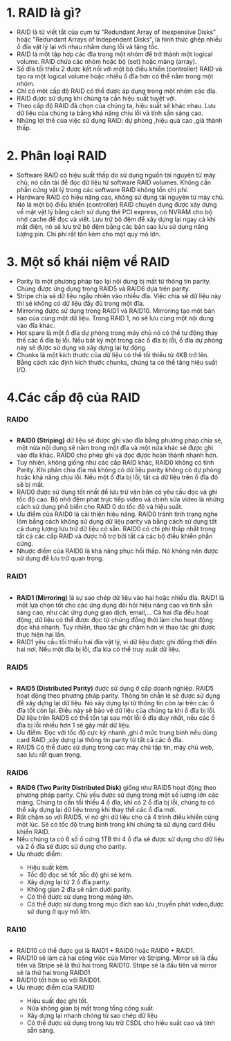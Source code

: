 # 1. RAID là gì?
-	RAID là từ viết tắt của cụm từ "Redundant Array of Inexpensive Disks" hoặc "Redundant Arrays of Independent Disks", là hình thức ghép nhiều ổ đĩa vật lý lại với nhau nhằm dung lỗi và tăng tốc.
-	RAID là một tập hợp các đĩa trong một nhóm để trở thành một logical volume. RAID chứa các nhóm hoặc bộ (set) hoặc mảng (array).
-	Số đĩa tối thiểu 2 được kết nối với một bộ điều khiển (controller) RAID và tạo ra một logical volume hoặc nhiều ổ đĩa hơn có thể nằm trong một nhóm.
-	Chỉ có một cấp độ RAID có thể được áp dụng trong một nhóm các đĩa.
-	RAID được sử dụng khi chúng ta cần hiệu suất tuyệt vời.
-	Theo cấp độ RAID đã chọn của chúng ta, hiệu suất sẽ khác nhau. Lưu dữ liệu của chúng ta bằng khả năng chịu lỗi và tính sẵn sàng cao.
-	Những lợi thế của việc sử dụng RAID: dự phòng ,hiệu quả cao ,giá thành thấp.

# 2. Phân loại RAID

-	Software RAID có hiệu suất thấp do sử dụng nguồn tài nguyên từ máy chủ, nó cần tải để đọc dữ liệu từ software RAID volumes. Không cần phần cứng vật lý trong các software RAID không tốn chi phí.
- Hardware RAID có hiệu năng cao, không sử dụng tài nguyên từ máy chủ. Nó là một bộ điều khiển (controller) RAID chuyên dụng được xây dựng về mặt vật lý bằng cách sử dụng thẻ PCI express, có NVRAM cho bộ nhớ cache để đọc và viết. Lưu trữ bộ đệm để xây dựng lại ngay cả khi mất điện, nó sẽ lưu trữ bộ đệm bằng các bản sao lưu sử dụng năng lượng pin. Chi phí rất tốn kém cho một quy mô lớn.

# 3. Một số khái niệm về RAID

-	Parity là một phương pháp tạo lại nội dung bị mất từ thông tin parity. Chúng được ứng dụng trong RAID5 và RAID6 dựa trên parity.
-	Stripe chia sẻ dữ liệu ngẫu nhiên vào nhiều đĩa. Việc chia sẻ dữ liệu này thì sẽ không có dữ liệu đầy đủ trong một đĩa.
-	Mirroring được sử dụng trong RAID1 và RAID10. Mirroring tạo một bản sao của cùng một dữ liệu. Trong RAID 1, nó sẽ lưu cùng một nội dung vào đĩa khác.
-	Hot spare là một ổ đĩa dự phòng trong máy chủ nó có thể tự động thay thế các ổ đĩa bị lỗi. Nếu bất kỳ một trong các ổ đĩa bị lỗi, ổ đĩa dự phòng này sẽ được sử dụng và xây dựng lại tự động.
-	Chunks là một kích thước của dữ liệu có thể tối thiểu từ 4KB trở lên. Bằng cách xác định kích thước chunks, chúng ta có thể tăng hiệu suất I/O.

# 4.Các cấp độ của RAID

### RAID0

<img src="">

- **RAID0 (Striping)** dữ liệu sẽ được ghi vào đĩa bằng phương pháp chia sẻ, một nửa nội dung sẽ nằm trong một đĩa và một nửa khác sẽ được ghi vào đĩa khác. RAID0 cho phép ghi và đọc được hoàn thành nhanh hơn.
-	Tuy nhiên, không giống như các cấp RAID khác, RAID0 không có tính Parity. Khi phân chia đĩa mà không có dữ liệu parity không có dự phòng hoặc khả năng chịu lỗi. Nếu một ổ đĩa bị lỗi, tất cả dữ liệu trên ổ đĩa đó sẽ bị mất.
-	RAID0 được sử dụng tốt nhất để lưu trữ văn bản có yêu cầu đọc và ghi tốc độ cao. Bộ nhớ đệm phát trực tiếp video và chỉnh sửa video là những cách sử dụng phổ biến cho RAID 0 do tốc độ và hiệu suất.
-	Ưu điểm của RAID0 là cải thiện hiệu năng. RAID0 tránh tình trạng nghe lỏm bằng cách không sử dụng dữ liệu parity và bằng cách sử dụng tất cả dung lượng lưu trữ dữ liệu có sẵn. RAID0 có chi phí thấp nhất trong tất cả các cấp RAID và được hỗ trợ bởi tất cả các bộ điều khiển phần cứng.
-	Nhược điểm của RAID0 là khả năng phục hồi thấp. Nó không nên được sử dụng để lưu trữ quan trọng.

### RAID1

<img src="">

-	**RAID1 (Mirroring)** là sự sao chép dữ liệu vào hai hoặc nhiều đĩa. RAID1 là một lựa chọn tốt cho các ứng dụng đòi hỏi hiệu năng cao và tính sẵn sàng cao, như các ứng dụng giao dịch, email,... Cả hai đĩa đều hoạt động, dữ liệu có thể được đọc từ chúng đồng thời làm cho hoạt động đọc khá nhanh. Tuy nhiên, thao tác ghi chậm hơn vì thao tác ghi được thực hiện hai lần.
- 	RAID1 yêu cầu tối thiểu hai đĩa vật lý, vì dữ liệu được ghi đồng thời đến hai nơi. Nếu một đĩa bị lỗi, đĩa kia có thể truy xuất dữ liệu.

### RAID5

<img src="">

-	**RAID5 (Distributed Parity)** được sử dụng ở cấp doanh nghiệp. RAID5 hoạt động theo phương pháp parity. Thông tin chẵn lẻ sẽ được sử dụng để xây dựng lại dữ liệu. Nó xây dựng lại từ thông tin còn lại trên các ổ đĩa tốt còn lại. Điều này sẽ bảo vệ dữ liệu của chúng ta khi ổ đĩa bị lỗi. Dử liệu trên RAID5 có thể tồn tại sau một lỗi ổ đĩa duy nhất, nếu các ổ đĩa bị lỗi nhiều hơn 1 sẽ gây mất dữ liệu.
-	Ưu điểm: Đọc với tốc độ cực kỳ nhanh ,ghi ở mức trung bình nếu dùng card RAID ,xây dựng lại thông tin parity từ tất cả các ổ đĩa.
-	RAID5 Có thể được sử dụng trong các máy chủ tập tin, máy chủ web, sao lưu rất quan trọng.

### RAID6

-	**RAID6 (Two Parity Distributed Disk)** giống như RAID5 hoạt động theo phương pháp parity. Chủ yếu được sử dụng trong một số lượng lớn các mảng. Chúng ta cần tối thiểu 4 ổ đĩa, khi có 2 ổ đĩa bị lỗi, chúng ta có thể xây dựng lại dữ liệu trong khi thay thế các ổ đĩa mới.
-	Rất chậm so với RAID5, vì nó ghi dữ liệu cho cả 4 trình điều khiển cùng một lúc. Sẽ có tốc độ trung bình trong khi chúng ta sử dụng card điều khiển RAID. 
-	Nếu chúng ta có 6 số ổ cứng 1TB thì 4 ổ đĩa sẽ được sử dụng cho dữ liệu và 2 ổ đĩa sẽ được sử dụng cho parity.
-	Ưu nhươc điểm:
<ul>
  <ul>
    <li> Hiệu suất kém.
    <li> Tốc độ đọc sẽ tốt ,tốc độ ghi sẽ kém.
    <li> Xây dựng lại từ 2 ổ đĩa parity.
    <li> Không gian 2 đĩa sẽ nằm dưới parity.
    <li> Có thể được sử dụng trong mảng lớn.
    <li> Có thể được sử dụng trong mục đích sao lưu ,truyền phát video,được sử dụng ở quy mô lớn.
  </ul>
 </ul>
  
### RAI10

<img src="">

-	RAID10 có thể được gọi là RAID1 + RAID0 hoặc RAID0 + RAID1. 
-	RAID10 sẽ làm cả hai công việc của Mirror và Striping. Mirror sẽ là đầu tiên và Stripe sẽ là thứ hai trong RAID10. Stripe sẽ là đầu tiên và mirror sẽ là thứ hai trong RAID01
-	RAID10 tốt hơn so với RAID01.
-	Ưu nhược điểm của RAID10

<ul>
  <ul>
    <li> Hiệu suất đọc ghi tốt.
    <li> Nửa không gian bị mất trong tổng công suất.
    <li> Xây dựng lại nhanh chóng từ sao chép dữ liệu
    <li> Có thể được sử dụng trong lưu trữ CSDL cho hiệu suất cao và tính sẵn sàng.
  </ul>
 </ul>
  
  
